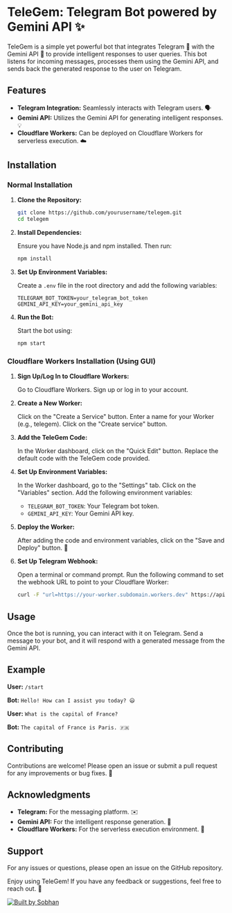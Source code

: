 # TeleGem: Telegram Bot powered by Gemini API ✨

TeleGem is a simple yet powerful bot that integrates Telegram 🤖 with the Gemini API 🧠 to provide intelligent responses to user queries. This bot listens for incoming messages, processes them using the Gemini API, and sends back the generated response to the user on Telegram.


## Features

* **Telegram Integration:** Seamlessly interacts with Telegram users. 🗣️
* **Gemini API:** Utilizes the Gemini API for generating intelligent responses.  💡
* **Cloudflare Workers:** Can be deployed on Cloudflare Workers for serverless execution. ☁️


## Installation

### Normal Installation

1. **Clone the Repository:**

   ```bash
   git clone https://github.com/yourusername/telegem.git
   cd telegem
   ```

2. **Install Dependencies:**

   Ensure you have Node.js and npm installed. Then run:

   ```bash
   npm install
   ```

3. **Set Up Environment Variables:**

   Create a `.env` file in the root directory and add the following variables:

   ```env
   TELEGRAM_BOT_TOKEN=your_telegram_bot_token
   GEMINI_API_KEY=your_gemini_api_key
   ```

4. **Run the Bot:**

   Start the bot using:

   ```bash
   npm start
   ```


### Cloudflare Workers Installation (Using GUI)

1. **Sign Up/Log In to Cloudflare Workers:**

   Go to Cloudflare Workers. Sign up or log in to your account.

2. **Create a New Worker:**

   Click on the "Create a Service" button. Enter a name for your Worker (e.g., telegem). Click on the "Create service" button.

3. **Add the TeleGem Code:**

   In the Worker dashboard, click on the "Quick Edit" button. Replace the default code with the TeleGem code provided.

4. **Set Up Environment Variables:**

   In the Worker dashboard, go to the "Settings" tab. Click on the "Variables" section. Add the following environment variables:

   * `TELEGRAM_BOT_TOKEN`: Your Telegram bot token.
   * `GEMINI_API_KEY`: Your Gemini API key.

5. **Deploy the Worker:**

   After adding the code and environment variables, click on the "Save and Deploy" button. 🚀

6. **Set Up Telegram Webhook:**

   Open a terminal or command prompt. Run the following command to set the webhook URL to point to your Cloudflare Worker:

   ```bash
   curl -F "url=https://your-worker.subdomain.workers.dev" https://api.telegram.org/bot<YOUR_TELEGRAM_BOT_TOKEN>/setWebhook
   ```


## Usage

Once the bot is running, you can interact with it on Telegram. Send a message to your bot, and it will respond with a generated message from the Gemini API.


## Example

**User:** `/start`

**Bot:** `Hello! How can I assist you today? 😃`

**User:** `What is the capital of France?`

**Bot:** `The capital of France is Paris. 🇫🇷`


## Contributing

Contributions are welcome! Please open an issue or submit a pull request for any improvements or bug fixes. 🙏


## Acknowledgments

* **Telegram:** For the messaging platform. ✉️
* **Gemini API:** For the intelligent response generation. 🧠
* **Cloudflare Workers:** For the serverless execution environment. 💨


## Support

For any issues or questions, please open an issue on the GitHub repository.

Enjoy using TeleGem! If you have any feedback or suggestions, feel free to reach out. 🎉

[![Built by Sobhan](https://img.shields.io/badge/Built%20by-Sobhan%20Bahrami-blue)](https://github.com/itssobhan1387)

